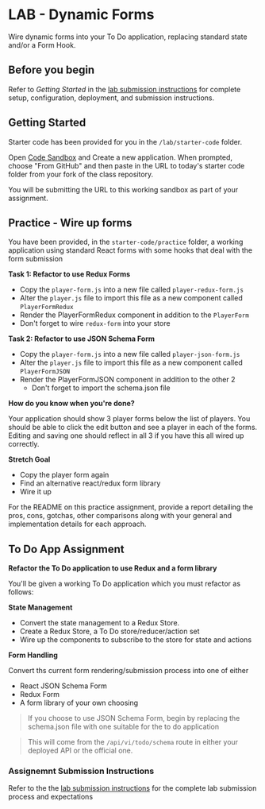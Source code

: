 # LAB - Dynamic Forms

Wire dynamic forms into your To Do application, replacing standard state and/or a Form Hook.

## Before you begin
Refer to *Getting Started*  in the [lab submission instructions](../../../reference/submission-instructions/labs/README.md) for complete setup, configuration, deployment, and submission instructions.

## Getting Started

Starter code has been provided for you in the `/lab/starter-code` folder. 

Open [Code Sandbox](http://codesandbox.io) and Create a new application. When prompted, choose "From GitHub" and then paste in the URL to today's starter code folder from your fork of the class repository.

You will be submitting the URL to this working sandbox as part of your assignment.

## Practice - Wire up forms
You have been provided, in the `starter-code/practice` folder, a working application using standard React forms with some hooks that deal with the form submission

**Task 1: Refactor to use Redux Forms**
* Copy the `player-form.js` into a new file called `player-redux-form.js` 
* Alter the `player.js` file to import this file as a new component called `PlayerFormRedux`
* Render the PlayerFormRedux component in addition to the `PlayerForm`
* Don't forget to wire `redux-form` into your store

**Task 2: Refactor to use JSON Schema Form**
* Copy the `player-form.js` into a new file called `player-json-form.js` 
* Alter the `player.js` file to import this file as a new component called `PlayerFormJSON`
* Render the PlayerFormJSON component in addition to the other 2
  * Don't forget to import the schema.json file
  
**How do you know when you're done?**

Your application should show 3 player forms below the list of players. You should be able to click the edit button and see a player in each of the forms. Editing and saving one should reflect in all 3 if you have this all wired up correctly.
  
**Stretch Goal**
* Copy the player form again
* Find an alternative react/redux form library
* Wire it up

For the README on this practice assignment, provide a report detailing the pros, cons, gotchas, other comparisons along with your general and implementation details for each approach.


## To Do App Assignment
**Refactor the To Do application to use Redux and a form library**

You'll be given a working To Do application which you must refactor as follows:
 
**State Management**
* Convert the state management to a Redux Store.
* Create a Redux Store, a To Do store/reducer/action set
* Wire up the components to subscribe to the store for state and actions

**Form Handling** 

Convert ths current form rendering/submission process into one of either

* React JSON Schema Form
* Redux Form
* A form library of your own choosing


> If you choose to use JSON Schema Form, begin by replacing the schema.json file with one suitable for the to do application

> This will come from the `/api/vi/todo/schema` route in either your deployed API or the official one.


  
### Assignemnt Submission Instructions
Refer to the the [lab submission instructions](../../../reference/submission-instructions/labs/README.md) for the complete lab submission process and expectations
